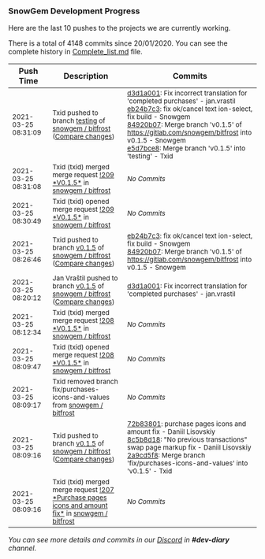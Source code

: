 
### SnowGem Development Progress

Here are the last 10 pushes to the projects we are currently working.

There is a total of 4148 commits since 20/01/2020. You can see the complete history in
 [Complete_list.md](Complete_list.md) file.

| Push Time | Description | Commits |
| --- | --- | --- |
| <sub>2021-03-25 08:31:09</sub> | <sub>Txid pushed to branch [testing](https://gitlab.com/snowgem/bitfrost/commits/testing) of [snowgem / bitfrost](https://gitlab.com/snowgem/bitfrost) ([Compare changes](https://gitlab.com/snowgem/bitfrost/compare/ebc092ccb346600a166fe1f2100da667e1245c94...e5d7bce8cbaacf2ffe4af31a636d1842e68194f0))</sub> | <sub>[d3d1a001](https://gitlab.com/snowgem/bitfrost/-/commit/d3d1a0011ed2b22dc419dcced613c66803aa7731): Fix incorrect translation for 'completed purchases' - jan.vrastil<br>[eb24b7c3](https://gitlab.com/snowgem/bitfrost/-/commit/eb24b7c302a3f778f045417d32a7e611f3c4a093): fix ok/cancel text ion-select, fix build - Snowgem<br>[84920b07](https://gitlab.com/snowgem/bitfrost/-/commit/84920b07b819b5baf7f4caf84bbbb7422d98e65d): Merge branch 'v0.1.5' of https://gitlab.com/snowgem/bitfrost into v0.1.5 - Snowgem<br>[e5d7bce8](https://gitlab.com/snowgem/bitfrost/-/commit/e5d7bce8cbaacf2ffe4af31a636d1842e68194f0): Merge branch 'v0.1.5' into 'testing' - Txid</sub> |
| <sub>2021-03-25 08:31:08</sub> | <sub>Txid (txid) merged merge request [\!209 \*V0\.1\.5\*](https://gitlab.com/snowgem/bitfrost/-/merge_requests/209) in [snowgem / bitfrost](https://gitlab.com/snowgem/bitfrost)</sub> | <sub>_No Commits_</sub> |
| <sub>2021-03-25 08:30:49</sub> | <sub>Txid (txid) opened merge request [\!209 \*V0\.1\.5\*](https://gitlab.com/snowgem/bitfrost/-/merge_requests/209) in [snowgem / bitfrost](https://gitlab.com/snowgem/bitfrost)</sub> | <sub>_No Commits_</sub> |
| <sub>2021-03-25 08:26:46</sub> | <sub>Txid pushed to branch [v0\.1\.5](https://gitlab.com/snowgem/bitfrost/commits/v0.1.5) of [snowgem / bitfrost](https://gitlab.com/snowgem/bitfrost) ([Compare changes](https://gitlab.com/snowgem/bitfrost/compare/d3d1a0011ed2b22dc419dcced613c66803aa7731...84920b07b819b5baf7f4caf84bbbb7422d98e65d))</sub> | <sub>[eb24b7c3](https://gitlab.com/snowgem/bitfrost/-/commit/eb24b7c302a3f778f045417d32a7e611f3c4a093): fix ok/cancel text ion-select, fix build - Snowgem<br>[84920b07](https://gitlab.com/snowgem/bitfrost/-/commit/84920b07b819b5baf7f4caf84bbbb7422d98e65d): Merge branch 'v0.1.5' of https://gitlab.com/snowgem/bitfrost into v0.1.5 - Snowgem</sub> |
| <sub>2021-03-25 08:20:12</sub> | <sub>Jan Vraštil pushed to branch [v0\.1\.5](https://gitlab.com/snowgem/bitfrost/commits/v0.1.5) of [snowgem / bitfrost](https://gitlab.com/snowgem/bitfrost) ([Compare changes](https://gitlab.com/snowgem/bitfrost/compare/2a9cd5f85be2cd42aa7d5ad3777af58ec517f1d6...d3d1a0011ed2b22dc419dcced613c66803aa7731))</sub> | <sub>[d3d1a001](https://gitlab.com/snowgem/bitfrost/-/commit/d3d1a0011ed2b22dc419dcced613c66803aa7731): Fix incorrect translation for 'completed purchases' - jan.vrastil</sub> |
| <sub>2021-03-25 08:12:34</sub> | <sub>Txid (txid) merged merge request [\!208 \*V0\.1\.5\*](https://gitlab.com/snowgem/bitfrost/-/merge_requests/208) in [snowgem / bitfrost](https://gitlab.com/snowgem/bitfrost)</sub> | <sub>_No Commits_</sub> |
| <sub>2021-03-25 08:09:47</sub> | <sub>Txid (txid) opened merge request [\!208 \*V0\.1\.5\*](https://gitlab.com/snowgem/bitfrost/-/merge_requests/208) in [snowgem / bitfrost](https://gitlab.com/snowgem/bitfrost)</sub> | <sub>_No Commits_</sub> |
| <sub>2021-03-25 08:09:17</sub> | <sub>Txid removed branch fix/purchases-icons-and-values from [snowgem / bitfrost](https://gitlab.com/snowgem/bitfrost)</sub> | <sub>_No Commits_</sub> |
| <sub>2021-03-25 08:09:16</sub> | <sub>Txid pushed to branch [v0\.1\.5](https://gitlab.com/snowgem/bitfrost/commits/v0.1.5) of [snowgem / bitfrost](https://gitlab.com/snowgem/bitfrost) ([Compare changes](https://gitlab.com/snowgem/bitfrost/compare/0475f93ba54250f10c9f9bef04d086910620b8a6...2a9cd5f85be2cd42aa7d5ad3777af58ec517f1d6))</sub> | <sub>[72b83801](https://gitlab.com/snowgem/bitfrost/-/commit/72b83801a2b35a67eca365382ed03908f0066781): purchase pages icons and amount fix - Daniil Lisovskiy<br>[8c5b8d18](https://gitlab.com/snowgem/bitfrost/-/commit/8c5b8d18c7a09e49b0cf57eccd816c8d39c2eda4): "No previous transactions" swap page markup fix - Daniil Lisovskiy<br>[2a9cd5f8](https://gitlab.com/snowgem/bitfrost/-/commit/2a9cd5f85be2cd42aa7d5ad3777af58ec517f1d6): Merge branch 'fix/purchases-icons-and-values' into 'v0.1.5' - Txid</sub> |
| <sub>2021-03-25 08:09:16</sub> | <sub>Txid (txid) merged merge request [\!207 \*Purchase pages icons and amount fix\*](https://gitlab.com/snowgem/bitfrost/-/merge_requests/207) in [snowgem / bitfrost](https://gitlab.com/snowgem/bitfrost)</sub> | <sub>_No Commits_</sub> |

_You can see more details and commits in our [Discord](https://discord.gg/zumGnbg) in **#dev-diary** channel._
